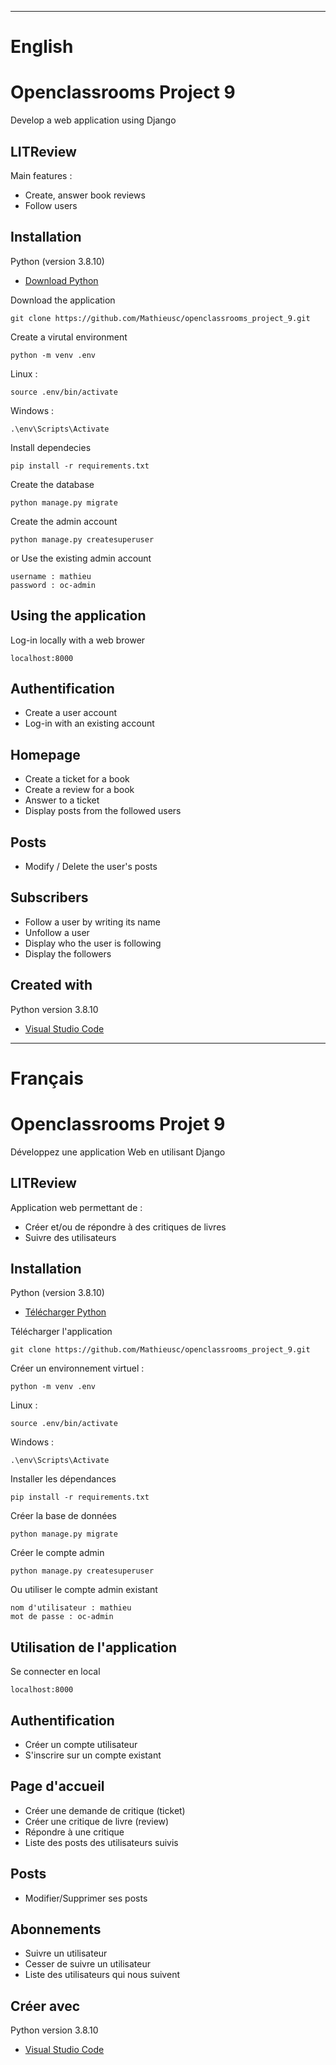 ---------------------------------------------------------------------
# English

# Openclassrooms Project 9
Develop a web application using Django

## LITReview

Main features :
- Create, answer book reviews
- Follow users

## Installation

Python (version 3.8.10)
* [Download Python](https://www.python.org/downloads/) 

Download the application
```
git clone https://github.com/Mathieusc/openclassrooms_project_9.git
```

Create a virutal environment
```
python -m venv .env
```

Linux :
```
source .env/bin/activate
```

Windows :
```
.\env\Scripts\Activate
```

Install dependecies
```
pip install -r requirements.txt
```

Create the database
```
python manage.py migrate
```

Create the admin account
```
python manage.py createsuperuser
```

or Use the existing admin account
```
username : mathieu
password : oc-admin
```



## Using the application

Log-in locally with a web brower
```
localhost:8000
```
## Authentification

- Create a user account
- Log-in with an existing account


## Homepage

- Create a ticket for a book
- Create a review for a book
- Answer to a ticket
- Display posts from the followed users

## Posts

- Modify / Delete the user's posts

## Subscribers

- Follow a user by writing its name
- Unfollow a user
- Display who the user is following
- Display the followers


## Created with

Python version 3.8.10
* [Visual Studio Code](https://code.visualstudio.com/) 


---------------------------------------------------------------------
# Français

# Openclassrooms Projet 9
Développez une application Web en utilisant Django

## LITReview

Application web permettant de :
- Créer et/ou de répondre à des critiques de livres
- Suivre des utilisateurs

## Installation

Python (version 3.8.10)
* [Télécharger Python](https://www.python.org/downloads/) 

Télécharger l'application
```
git clone https://github.com/Mathieusc/openclassrooms_project_9.git
```

Créer un environnement virtuel :
```
python -m venv .env
```

Linux :
```
source .env/bin/activate
```

Windows :
```
.\env\Scripts\Activate
```

Installer les dépendances
```
pip install -r requirements.txt
```

Créer la base de données
```
python manage.py migrate
```

Créer le compte admin
```
python manage.py createsuperuser
```

Ou utiliser le compte admin existant
```
nom d'utilisateur : mathieu
mot de passe : oc-admin
```


## Utilisation de l'application

Se connecter en local
```
localhost:8000
```
## Authentification

- Créer un compte utilisateur
- S'inscrire sur un compte existant


## Page d'accueil

- Créer une demande de critique (ticket)
- Créer une critique de livre (review)
- Répondre à une critique
- Liste des posts des utilisateurs suivis

## Posts

- Modifier/Supprimer ses posts

## Abonnements

- Suivre un utilisateur
- Cesser de suivre un utilisateur
- Liste des utilisateurs qui nous suivent


## Créer avec

Python version 3.8.10
* [Visual Studio Code](https://code.visualstudio.com/) 
